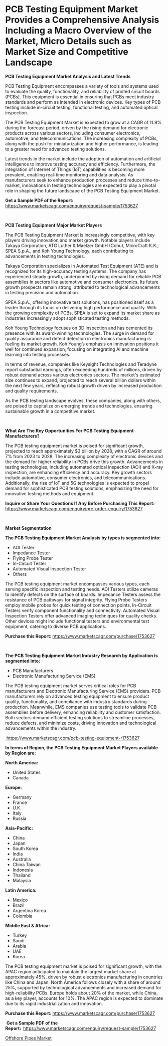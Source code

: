 <p><h1>PCB Testing Equipment Market Provides a Comprehensive Analysis Including a Macro Overview of the Market, Micro Details such as Market Size and Competitive Landscape</h1></p><p><strong>PCB Testing Equipment Market Analysis and Latest Trends</strong></p>
<p><p>PCB Testing Equipment encompasses a variety of tools and systems used to evaluate the quality, functionality, and reliability of printed circuit boards (PCBs). This equipment is essential in ensuring that PCBs meet industry standards and perform as intended in electronic devices. Key types of PCB testing include in-circuit testing, functional testing, and automated optical inspection. </p><p>The PCB Testing Equipment Market is expected to grow at a CAGR of 11.9% during the forecast period, driven by the rising demand for electronic products across various sectors, including consumer electronics, automotive, and telecommunications. The increasing complexity of PCBs, along with the push for miniaturization and higher performance, is leading to a greater need for advanced testing solutions.</p><p>Latest trends in the market include the adoption of automation and artificial intelligence to improve testing accuracy and efficiency. Furthermore, the integration of Internet of Things (IoT) capabilities is becoming more prevalent, enabling real-time monitoring and data analysis. As manufacturers seek to enhance production processes and reduce time-to-market, innovations in testing technologies are expected to play a pivotal role in shaping the future landscape of the PCB Testing Equipment Market.</p></p>
<p><strong>Get a Sample PDF of the Report:&nbsp;</strong> <a href="https://www.marketscagr.com/enquiry/request-sample/1753627?utm_campaign=3019&utm_medium=2&utm_source=Github&utm_content=ia&utm_term=06032025&utm_id=pcb-testing-equipment">https://www.marketscagr.com/enquiry/request-sample/1753627</a></p>
<p>&nbsp;</p>
<p><strong>PCB Testing Equipment Major Market Players</strong></p>
<p><p>The PCB Testing Equipment Market is increasingly competitive, with key players driving innovation and market growth. Notable players include Takaya Corporation, ATG Luther & Maelzer GmbH (Cohu), MicroCraft K.K., SPEA S.p.A., and Koh Young Technology, each contributing to advancements in testing technologies.</p><p>Takaya Corporation specializes in Automated Test Equipment (ATE) and is recognized for its high-accuracy testing systems. The company has experienced steady growth, underpinned by rising demand for reliable PCB assemblies in sectors like automotive and consumer electronics. Its future growth prospects remain strong, attributed to technological advancements in testing precision and automation.</p><p>SPEA S.p.A., offering innovative test solutions, has positioned itself as a leader through its focus on delivering high performance and quality. With the growing complexity of PCBs, SPEA is set to expand its market share as industries increasingly adopt sophisticated testing methods.</p><p>Koh Young Technology focuses on 3D inspection and has cemented its presence with its award-winning technologies. The surge in demand for quality assurance and defect detection in electronics manufacturing is fueling its market growth. Koh Young’s emphasis on innovation positions it well for continued expansion, focusing on integrating AI and machine learning into testing processes.</p><p>In terms of revenue, companies like Keysight Technologies and Teradyne report substantial earnings, often exceeding hundreds of millions, driven by robust demand across various electronics sectors. The market's estimated size continues to expand, projected to reach several billion dollars within the next few years, reflecting robust growth driven by increased production and quality requirements.</p><p>As the PCB testing landscape evolves, these companies, along with others, are poised to capitalize on emerging trends and technologies, ensuring sustainable growth in a competitive market.</p></p>
<p>&nbsp;</p>
<p><strong>What Are The Key Opportunities For PCB Testing Equipment Manufacturers?</strong></p>
<p><p>The PCB testing equipment market is poised for significant growth, projected to reach approximately $3 billion by 2028, with a CAGR of around 7% from 2023 to 2028. The increasing complexity of electronic devices and the demand for higher reliability in PCBs drive this growth. Advancements in testing technologies, including automated optical inspection (AOI) and X-ray inspection, are enhancing efficiency and accuracy. Key growth sectors include automotive, consumer electronics, and telecommunications. Additionally, the rise of IoT and 5G technologies is expected to propel demand for sophisticated PCB testing solutions, emphasizing the need for innovative testing methods and equipment.</p></p>
<p><strong>Inquire or Share Your Questions If Any Before Purchasing This Report:</strong> <a href="https://www.marketscagr.com/enquiry/pre-order-enquiry/1753627?utm_campaign=3019&utm_medium=2&utm_source=Github&utm_content=ia&utm_term=06032025&utm_id=pcb-testing-equipment">https://www.marketscagr.com/enquiry/pre-order-enquiry/1753627</a></p>
<p>&nbsp;</p>
<p><strong>Market Segmentation</strong></p>
<p><strong>The PCB Testing Equipment Market Analysis by types is segmented into:</strong></p>
<p><ul><li>AOI Tester</li><li>Impedance Tester</li><li>Flying Probe Tester</li><li>In-Circuit Tester</li><li>Automated Visual Inspection Tester</li><li>Others</li></ul></p>
<p><p>The PCB testing equipment market encompasses various types, each serving specific inspection and testing needs. AOI Testers utilize cameras to identify defects on the surface of boards. Impedance Testers assess the resistance of PCB pathways for signal integrity. Flying Probe Testers employ mobile probes for quick testing of connection points. In-Circuit Testers verify component functionality and connectivity. Automated Visual Inspection Testers offer advanced imaging techniques for quality checks. Other devices might include functional testers and environmental test equipment, catering to diverse PCB applications.</p></p>
<p><strong>Purchase this Report:&nbsp;</strong><a href="https://www.marketscagr.com/purchase/1753627?utm_campaign=3019&utm_medium=2&utm_source=Github&utm_content=ia&utm_term=06032025&utm_id=pcb-testing-equipment">https://www.marketscagr.com/purchase/1753627</a></p>
<p>&nbsp;</p>
<p><strong>The PCB Testing Equipment Market Industry Research by Application is segmented into:</strong></p>
<p><ul><li>PCB Manufacturers</li><li>Electronic Manufacturing Service (EMS)</li></ul></p>
<p><p>The PCB testing equipment market serves critical roles for PCB manufacturers and Electronic Manufacturing Service (EMS) providers. PCB manufacturers rely on advanced testing equipment to ensure product quality, functionality, and compliance with industry standards during production. Meanwhile, EMS companies use testing tools to validate PCB assemblies before delivery, enhancing reliability and customer satisfaction. Both sectors demand efficient testing solutions to streamline processes, reduce defects, and minimize costs, driving innovation and technological advancements within the industry.</p></p>
<p><a href="https://www.marketscagr.com/pcb-testing-equipment-r1753627?utm_campaign=3019&utm_medium=2&utm_source=Github&utm_content=ia&utm_term=06032025&utm_id=pcb-testing-equipment">&nbsp;https://www.marketscagr.com/pcb-testing-equipment-r1753627</a></p>
<p><strong>In terms of Region, the PCB Testing Equipment Market Players available by Region are:</strong></p>
<p>
    <p> <strong> North America: </strong>
        <ul>
            <li>United States</li>
            <li>Canada</li>
        </ul>
        </p> 
    <p> <strong> Europe: </strong>
        <ul>
            <li>Germany</li>
            <li>France</li>
            <li>U.K.</li>
            <li>Italy</li>
            <li>Russia</li>
        </ul>
        </p> 
    <p> <strong> Asia-Pacific: </strong>
        <ul>
            <li>China</li>
            <li>Japan</li>
            <li>South Korea</li>
            <li>India</li>
            <li>Australia</li>
            <li>China Taiwan</li>
            <li>Indonesia</li>
            <li>Thailand</li>
            <li>Malaysia</li>
        </ul>
        </p> 
    <p> <strong> Latin America: </strong>
        <ul>
            <li>Mexico</li>
            <li>Brazil</li>
            <li>Argentina Korea</li>
            <li>Colombia</li>
        </ul>
        </p> 
    <p> <strong> Middle East & Africa: </strong>
        <ul>
            <li>Turkey</li>
            <li>Saudi</li>
            <li>Arabia</li>
            <li>UAE</li>
            <li>Korea</li>
        </ul>
    </p>
    </p>
<p><p>The PCB testing equipment market is poised for significant growth, with the APAC region anticipated to maintain the largest market share at approximately 45%, driven by robust electronics manufacturing in countries like China and Japan. North America follows closely with a share of around 25%, supported by technological advancements and increased demand for high-reliability PCBs. Europe holds about 20% of the market, while China, as a key player, accounts for 10%. The APAC region is expected to dominate due to its rapid industrialization and innovation.</p></p>
<p><strong>Purchase this Report: </strong><a href="https://www.marketscagr.com/purchase/1753627?utm_campaign=3019&utm_medium=2&utm_source=Github&utm_content=ia&utm_term=06032025&utm_id=pcb-testing-equipment">https://www.marketscagr.com/purchase/1753627</a></p>
<p>&nbsp;<strong>Get a Sample PDF of the Report:&nbsp;&nbsp;</strong><a href="https://www.marketscagr.com/enquiry/request-sample/1753627?utm_campaign=3019&utm_medium=2&utm_source=Github&utm_content=ia&utm_term=06032025&utm_id=pcb-testing-equipment">https://www.marketscagr.com/enquiry/request-sample/1753627</a></p>
<p><strong></strong></p>
<p><p><a href="https://github.com/sapsaidamary/Market-Research-Report-List-1/blob/main/offshore-pipes-market.md?utm_campaign=3019&utm_medium=2&utm_source=Github&utm_content=ia&utm_term=06032025&utm_id=pcb-testing-equipment">Offshore Pipes Market</a></p></p>